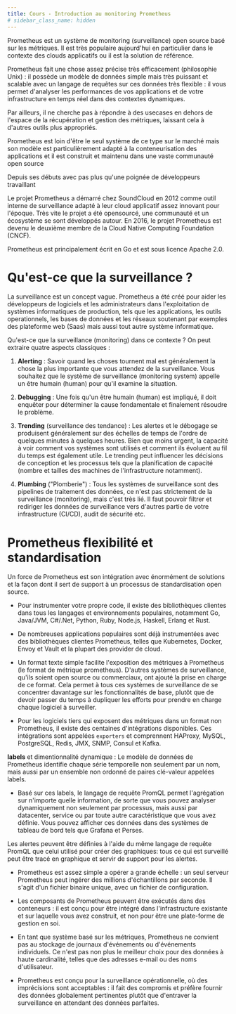```yaml
---
title: Cours - Introduction au monitoring Prometheus
# sidebar_class_name: hidden
---
```


Prometheus est un système de monitoring (surveillance) open source basé sur les métriques. Il est très populaire aujourd'hui en particulier dans le contexte des clouds applicatifs ou il est la solution de référence.

Prometheus fait une chose assez précise très efficacement (philosophie Unix) : il possède un modèle de données simple mais très puissant et scalable avec un langage de requêtes sur ces données très flexible : il vous permet d'analyser les performances de vos applications et de votre infrastructure en temps réel dans des contextes dynamiques.

Par ailleurs, il ne cherche pas à répondre à des usecases en dehors de l'espace de la récupération et gestion des métriques, laissant cela à d'autres outils plus appropriés.

Prometheus est loin d'être le seul système de ce type sur le marché mais son modèle est particulièrement adapté à la conteneurisation des applications et il est construit et maintenu dans une vaste communauté open source

Depuis ses débuts avec pas plus qu'une poignée de développeurs travaillant

Le projet Prometheus a démarré chez SoundCloud en 2012 comme outil interne de surveillance adapté à leur cloud applicatif assez innovant pour l'époque. Très vite le projet a été opensourcé,  une communauté et un écosystème se sont développés autour. En 2016, le projet Prometheus est devenu le deuxième membre de la Cloud Native Computing Foundation (CNCF).

Prometheus est principalement écrit en Go et est sous licence Apache 2.0. 

# Qu'est-ce que la surveillance ?

La surveillance est un concept vague. Prometheus a été créé pour aider les développeurs de logiciels et les administrateurs dans l'exploitation de systèmes informatiques de production, tels que les applications, les outils operationnels, les bases de données et les réseaux soutenant par exemples des plateforme web (Saas) mais aussi tout autre système informatique.

Qu'est-ce que la surveillance (monitoring) dans ce contexte ? On peut extraire quatre aspects classiques :

1. **Alerting** : Savoir quand les choses tournent mal est généralement la chose la plus importante que vous attendez de la surveillance. Vous souhaitez que le système de surveillance (monitoring system) appelle un être humain (human) pour qu'il examine la situation.

2. **Debugging** : Une fois qu'un être humain (human) est impliqué, il doit enquêter pour déterminer la cause fondamentale et finalement résoudre le problème.

3. **Trending** (surveillance des tendance) : Les alertes et le débogage se produisent généralement sur des échelles de temps de l'ordre de quelques minutes à quelques heures. Bien que moins urgent, la capacité à voir comment vos systèmes sont utilisés et comment ils évoluent au fil du temps est également utile. Le trending peut influencer les décisions de conception et les processus tels que la planification de capacité (nombre et tailles des machines de l'infrastructure notamment).

4. **Plumbing** ("Plomberie") : Tous les systèmes de surveillance sont des pipelines de traitement des données, ce n'est pas strictement de la surveillance (monitoring), mais c'est très lié. Il faut pouvoir filtrer et rediriger les données de surveillance vers d'autres partie de votre infrastructure (CI/CD), audit de sécurité etc.

<!-- ## Petite histoire du Monitoring

La surveillance est passé par différentes solutions durant les dernières années. Pendant longtemps, la solution dominante a été une combinaison de Nagios et de Graphite, ou de leurs variantes.

Nagios a été créé par Ethan Galstad en 1996 en tant qu'application MS-DOS pour effectuer des pings, puis renommé Nagios en 2002. Nagios, Icinga, Zmon et Sensu sont des exemples de logiciels de la même famille.

- Ces outils fonctionnent en exécutant régulièrement des scripts appelés "checks". En cas d'échec d'un check (renvoyant un code de sortie différent de zéro), une alerte (alert) est générée.

L'origine de Graphite remonte à 1994 lorsque Tobias Oetiker a créé un script Perl devenu Multi Router Traffic Grapher (MRTG) 1.0 en 1995. MRTG était principalement utilisé pour la surveillance réseau via SNMP et obtenir des métriques en exécutant des scripts. En 1997, des changements importants ont eu lieu, notamment le passage de certaines parties du code en C et la création de la base de données Round Robin (RRD) pour stocker les données métriques.RRD a amélioré les performances et a servi de base à d'autres outils comme Smokeping et Graphite. 

- Graphite, créé en 2006, utilise Whisper pour stocker les métriques, ayant une conception similaire à RRD. Graphite ne collecte pas de données lui-même, elles sont collectées par des outils de collecte tels que collectd et StatsD.

Prometheus utilise des metriques un peu comme Graphite mais avec des caractéristiques (notamment les labels) qui les rendent plus flexibles et adaptés au cloud.
Il gère ensuite l'alerting à partir de requêtes sur ses métriques plutôt que des scripts de checks comme Nagios. -->

# Prometheus flexibilité et standardisation

Un force de Prometheus est son intégration avec énormément de solutions et la façon dont il sert de support à un processus de standardisation open source.

- Pour instrumenter votre propre code, il existe des bibliothèques clientes dans tous les langages et environnements populaires, notamment Go, Java/JVM, C#/.Net, Python, Ruby, Node.js, Haskell, Erlang et Rust.

- De nombreuses applications populaires sont déjà instrumentées avec des bibliothèques clientes Prometheus, telles que Kubernetes, Docker, Envoy et Vault et la plupart des provider de cloud.

- Un format texte simple facilite l'exposition des métriques à Prometheus (le format de métrique prometheus). D'autres systèmes de surveillance, qu'ils soient open source ou commerciaux, ont ajouté la prise en charge de ce format. Cela permet à tous ces systèmes de surveillance de se concentrer davantage sur les fonctionnalités de base, plutôt que de devoir passer du temps à dupliquer les efforts pour prendre en charge chaque logiciel à surveiller.

- Pour les logiciels tiers qui exposent des métriques dans un format non Prometheus, il existe des centaines d'intégrations disponibles. Ces intégrations sont appelées `exporters` et comprennent HAProxy, MySQL, PostgreSQL, Redis, JMX, SNMP, Consul et Kafka.

**labels** et dimentionnalité dynamique : Le modèle de données de Prometheus identifie chaque série temporelle non seulement par un nom, mais aussi par un ensemble non ordonné de paires clé-valeur appelées labels.

- Basé sur ces labels, le langage de requête PromQL permet l'agrégation sur n'importe quelle information, de sorte que vous pouvez analyser dynamiquement non seulement par processus, mais aussi par datacenter, service ou par toute autre caractéristique que vous avez définie. Vous pouvez afficher ces données dans des systèmes de tableau de bord tels que Grafana et Perses.

Les alertes peuvent être définies à l'aide du même langage de requête PromQL que celui utilisé pour créer des graphiques: tous ce qui est surveillé peut être tracé en graphique et servir de support pour les alertes.

<!-- - Les étiquettes facilitent la maintenance des alertes, on peut créer une seule alerte couvrant toutes les valeurs possibles des étiquettes. Dans d'autres systèmes de surveillance, vous devriez créer individuellement une alerte par machine/application. -->

<!-- - La découverte de service (Service Discovery) peut déterminer automatiquement les applications et les machines à "scraper" (ou récupérer des données) à partir de sources telles que Kubernetes, Consul, Amazon Elastic Compute Cloud (EC2), Azure, Google Compute Engine (GCE) et OpenStack. -->

- Prometheus est assez simple a opérer a grande échelle : un seul serveur Prometheus peut ingérer des millions d'échantillons par seconde. Il s'agit d'un fichier binaire unique, avec un fichier de configuration. 

- Les composants de Prometheus peuvent être exécutés dans des conteneurs : il est conçu pour être intégré dans l'infrastructure existante et sur laquelle vous avez construit, et non pour être une plate-forme de gestion en soi.

- En tant que système basé sur les métriques, Prometheus ne convient pas au stockage de journaux d'événements ou d'événements individuels. Ce n'est pas non plus le meilleur choix pour des données à haute cardinalité, telles que des adresses e-mail ou des noms d'utilisateur.

- Prometheus est conçu pour la surveillance opérationnelle, où des imprécisions sont acceptables : il fait des compromis et préfère fournir des données globalement pertinentes plutôt que d'entraver la surveillance en attendant des données parfaites.